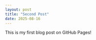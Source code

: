 ```yaml
---
layout: post
title: "Second Post"
date: 2025-08-16
---
```

This is my first blog post on GitHub Pages!